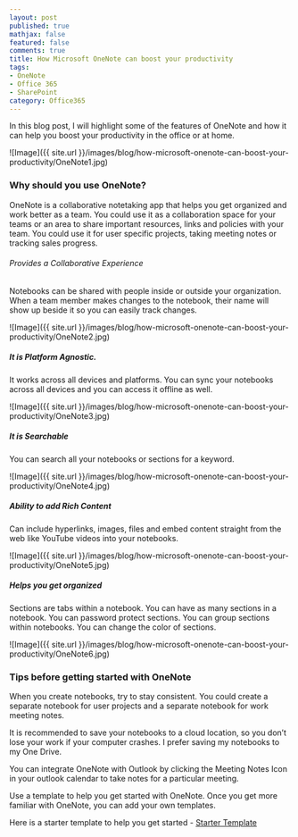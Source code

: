 ```yaml
---
layout: post
published: true
mathjax: false
featured: false
comments: true
title: How Microsoft OneNote can boost your productivity
tags:
- OneNote
- Office 365
- SharePoint
category: Office365
---
```

In this blog post, I will highlight some of the features of OneNote and how it can help you boost your productivity in the office or at home.

![Image]({{ site.url }}/images/blog/how-microsoft-onenote-can-boost-your-productivity/OneNote1.jpg)

### Why should you use OneNote?
OneNote is a collaborative notetaking app that helps you get organized and work better as a team. You could use it as a collaboration space for your teams or an area to share important resources, links and policies with your team. You could use it for user specific projects, taking meeting notes or tracking sales progress.
<p></p>

###### Provides a Collaborative Experience
Notebooks can be shared with people inside or outside your organization. When a team member makes changes to the notebook, their name will show up beside it so you can easily track changes.

![Image]({{ site.url }}/images/blog/how-microsoft-onenote-can-boost-your-productivity/OneNote2.jpg)

##### It is Platform Agnostic.
It works across all devices and platforms. You can sync your notebooks across all devices and you can access it offline as well.

![Image]({{ site.url }}/images/blog/how-microsoft-onenote-can-boost-your-productivity/OneNote3.jpg)

##### It is Searchable
You can search all your notebooks or sections for a keyword.

![Image]({{ site.url }}/images/blog/how-microsoft-onenote-can-boost-your-productivity/OneNote4.jpg)

##### Ability to add Rich Content
Can include hyperlinks, images, files and embed content straight from the web like YouTube videos into your notebooks.

![Image]({{ site.url }}/images/blog/how-microsoft-onenote-can-boost-your-productivity/OneNote5.jpg)

##### Helps you get organized
Sections are tabs within a notebook. You can have as many sections in a notebook. You can password protect sections. You can group sections within notebooks. You can change the color of sections.

![Image]({{ site.url }}/images/blog/how-microsoft-onenote-can-boost-your-productivity/OneNote6.jpg)


### Tips before getting started with OneNote

When you create notebooks, try to stay consistent. You could create a separate notebook for user projects and  a separate notebook for work meeting notes.

It is recommended to save your notebooks to a cloud location, so you don’t lose your
work if your computer crashes. I prefer saving my notebooks to my One Drive.

You can integrate OneNote with Outlook by clicking the Meeting Notes Icon in your outlook calendar to take notes for a particular meeting.

Use a template to help you get started with OneNote. Once you get more familiar with OneNote, you can add your own templates.

 
Here is a starter template to help you get started - [Starter Template](https://docs.com/onenote/3314/digital-notetaking-for-work-made-easy?fromAR=1 "Starter Template")
